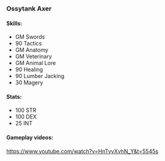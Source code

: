 ### Ossytank Axer

#### Skills: 
 - GM Swords
 - 90 Tactics
 - GM Anatomy
 - GM Veterinary
 - GM Animal Lore
 - 90 Healing
 - 90 Lumber Jacking
 - 30 Magery

#### Stats: 
 - 100 STR
 - 100 DEX
 - 25 INT

#### Gameplay videos:
https://www.youtube.com/watch?v=HnTyvXvhN_Y&t=5545s